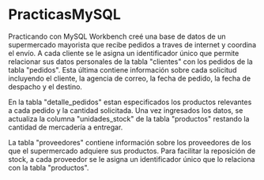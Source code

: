 # PracticasMySQL

Practicando con MySQL Workbench creé una base de datos de un supermercado mayorista que recibe pedidos a traves de internet y coordina el envío. A cada cliente se le asigna un identificador único que permite relacionar sus datos personales de la tabla "clientes" con los pedidos de la tabla "pedidos". Esta última contiene información sobre cada solicitud incluyendo el cliente, la agencia de correo, la fecha de pedido, la fecha de despacho y el destino.

En la tabla "detalle_pedidos" estan especificados los productos relevantes a cada pedido y la cantidad solicitada. Una vez ingresados los datos, se actualiza la columna "unidades_stock" de la tabla "productos" restando la cantidad de mercadería a entregar.

La tabla "proveedores" contiene información sobre los proveedores de los que el supermercado adquiere sus productos. Para facilitar la reposición de stock, a cada proveedor se le asigna un identificador único que lo relaciona con la tabla "productos".
